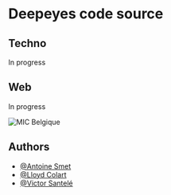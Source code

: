 # Deepeyes code source

## Techno

In progress

## Web

In progress

![MIC Belgique](https://cdn.discordapp.com/attachments/988803921634021466/997492237783007292/Capture_decran_2022-04-26_135503.png)

## Authors

- [@Antoine Smet](https://github.com/AntoineSmet/)
- [@Lloyd Colart](https://github.com/Lloydcol/)
- [@Victor Santelé](https://github.com/WolfVic/)
